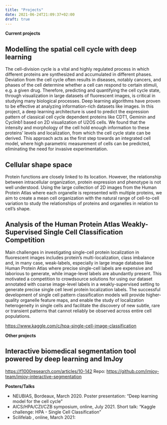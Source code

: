 ```yaml
---
title: "Projects"
date: 2021-06-24T21:09:37+02:00
draft: true
---
```




**Current projects**
## Modelling the spatial cell cycle with deep learning
The cell-division cycle is a vital and highly regulated process in which different proteins are synthesized and accumulated in different phases. Deviation from the cell cycle often results in diseases, notably cancers, and phases of the cell determine whether a cell can respond to certain stimuli, e.g. a given drug. Therefore, predicting and quantifying the cell cycle state, through visualization in large datasets of fluorescent images, is critical in studying many biological processes. Deep learning algorithms have proven to be effective at analyzing information-rich datasets like images. In this project, a deep learning architecture is used to predict the expression pattern of classical cell cycle dependent proteins like CDT1, Geminin and Cyclinb1 based on 2D visualization of U2OS cells. We found that the intensity and morphology of the cell hold enough information to these proteins’ levels and localization, from which the cell cycle state can be derived. This approach acts as the first step towards an integrated cell model, where high parametric measurement of cells can be predicted, eliminating the need for invasive experimentation.


## Cellular shape space 
Protein functions are closely linked to its location. However, the relationship between intracellular organization, protein expression and phenotype is not well understood. Using the large collection of 2D images from the Human Protein Atlas where each organelle is represented with multiple proteins, we aim to create a mean cell organization with the natural range of cell-to-cell variation to study the relationships of proteins and organelles in relation to cell’s shape.


## Analysis of the Human Protein Atlas Weakly-Supervised Single Cell Classification Competition 
Main challenges in investigating single-cell protein localization in fluorescent images includes protein’s multi-localization, class imbalance and, in many case, weak-labels, especially in large image database like Human Protein Atlas where precise single-cell labels are expensive and laborious to generate, while image-level labels are abundantly present. This motivated a competition to crowdsource solutions for using our dataset annotated with coarse image-level labels in a weakly-supervised setting to generate precise single cell level protein localization labels. The successful development of single cell pattern classification models will provide higher-quality organelle feature maps, and enable the study of localization heterogeneity in single cells and facilitate the discovery of new subtle, rare or transient patterns that cannot reliably be observed across entire cell populations.

https://www.kaggle.com/c/hpa-single-cell-image-classification


**Other projects**

## Interactive biomedical segmentation tool powered by deep learning and ImJoy
https://f1000research.com/articles/10-142
Repo: https://github.com/imjoy-team/imjoy-interactive-segmentation


**Posters/Talks**
* NEUBIAS, Bordeaux, March 2020. Poster presentation: “Deep learning model for the cell cycle”
* AICS/HPA/CZI/CZB symposium, online, July 2021. Short talk: “Kaggle challenge: HPA - Single Cell Classification”
* Scilifelab , online, March 2021: 